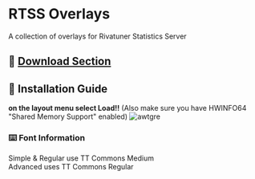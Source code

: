 # RTSS Overlays
A collection of overlays for Rivatuner Statistics Server 

## 💾 [Download Section](https://github.com/Unknxwn007/RTSS-Overlays/releases)

## 📖 Installation Guide
**on the layout menu select Load!!** (Also make sure you have HWINFO64 "Shared Memory Support" enabled)
![awtgre](https://i.imgur.com/1TL59dT.png)

### ⌨️ Font Information
Simple & Regular use TT Commons Medium \
Advanced uses TT Commons Regular
